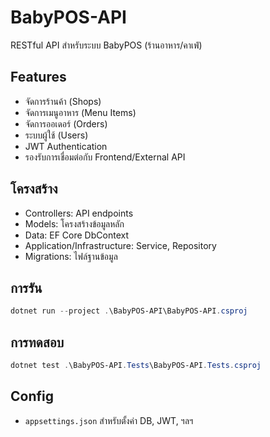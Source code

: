 # BabyPOS-API

RESTful API สำหรับระบบ BabyPOS (ร้านอาหาร/คาเฟ่)

## Features
- จัดการร้านค้า (Shops)
- จัดการเมนูอาหาร (Menu Items)
- จัดการออเดอร์ (Orders)
- ระบบผู้ใช้ (Users)
- JWT Authentication
- รองรับการเชื่อมต่อกับ Frontend/External API

## โครงสร้าง
- Controllers: API endpoints
- Models: โครงสร้างข้อมูลหลัก
- Data: EF Core DbContext
- Application/Infrastructure: Service, Repository
- Migrations: ไฟล์ฐานข้อมูล

## การรัน
```powershell
dotnet run --project .\BabyPOS-API\BabyPOS-API.csproj
```

## การทดสอบ
```powershell
dotnet test .\BabyPOS-API.Tests\BabyPOS-API.Tests.csproj
```

## Config
- `appsettings.json` สำหรับตั้งค่า DB, JWT, ฯลฯ

